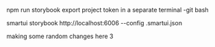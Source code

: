 npm run storybook
export project token in a separate terminal -git bash

smartui storybook http://localhost:6006 --config .smartui.json

making some random changes here
3
